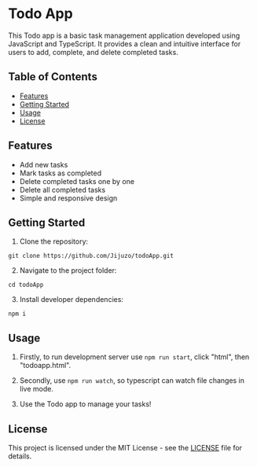 # Todo App

This Todo app is a basic task management application developed using JavaScript and TypeScript. It provides a clean and intuitive interface for users to add, complete, and delete completed tasks.

## Table of Contents

- [Features](#features)
- [Getting Started](#getting-started)
- [Usage](#usage)
- [License](#license)

## Features

- Add new tasks
- Mark tasks as completed
- Delete completed tasks one by one
- Delete all completed tasks
- Simple and responsive design

## Getting Started

1. Clone the repository:

`git clone https://github.com/Jijuzo/todoApp.git`

2. Navigate to the project folder:

`cd todoApp`

3. Install developer dependencies:

`npm i`

## Usage

1. Firstly, to run development server use `npm run start`, click "html", then "todoapp.html".

2. Secondly, use `npm run watch`, so typescript can watch file changes in live mode.

3. Use the Todo app to manage your tasks!

## License

This project is licensed under the MIT License - see the [LICENSE](LICENSE) file for details.
